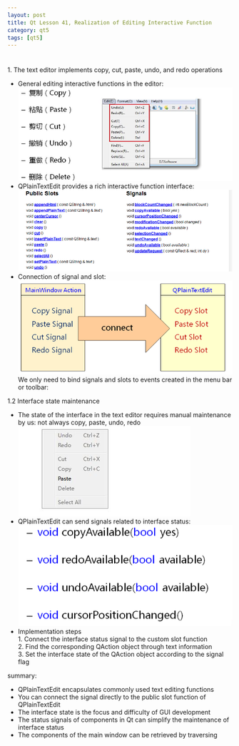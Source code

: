 ```yaml
---
layout: post
title: Qt Lesson 41, Realization of Editing Interactive Function
category: qt5
tags: [qt5]
---
```

# 

## 

##### 

### 

1\. The text editor implements copy, cut, paste, undo, and redo operations

* General editing interactive functions in the editor:  
![ ](./assets/2021-07-25/67d3879a4766641ee86efa61030254c1.png)
* QPlainTextEdit provides a rich interactive function interface:  
![ ](./assets/2021-07-25/7c6475639bf69245624d64ea191f0da2.png)
* Connection of signal and slot:  
![ ](./assets/2021-07-25/c0ce5904a6dbbafcf12cf925101c9026.png)  
We only need to bind signals and slots to events created in the menu bar or toolbar:

1.2 Interface state maintenance

* The state of the interface in the text editor requires manual maintenance by us: not always copy, paste, undo, redo  
![ ](./assets/2021-07-25/aec619d7c51794d91119858032bc6de6.png)
* QPlainTextEdit can send signals related to interface status:  
![ ](./assets/2021-07-25/0243da274f3f31a95ec4c50b3ca0a127.png)
* Implementation steps  
1\. Connect the interface status signal to the custom slot function  
2\. Find the corresponding QAction object through text information  
3\. Set the interface state of the QAction object according to the signal flag

summary:

* QPlainTextEdit encapsulates commonly used text editing functions
* You can connect the signal directly to the public slot function of QPlainTextEdit
* The interface state is the focus and difficulty of GUI development
* The status signals of components in Qt can simplify the maintenance of interface status
* The components of the main window can be retrieved by traversing